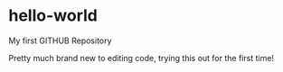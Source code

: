 # hello-world
My first GITHUB Repository

Pretty much brand new to editing code, trying this out for the first time!

